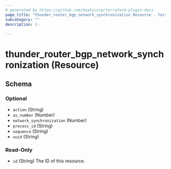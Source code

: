 ```yaml
---
# generated by https://github.com/hashicorp/terraform-plugin-docs
page_title: "thunder_router_bgp_network_synchronization Resource - terraform-provider-thunder"
subcategory: ""
description: |-
  
---
```


# thunder_router_bgp_network_synchronization (Resource)





<!-- schema generated by tfplugindocs -->
## Schema

### Optional

- `action` (String)
- `as_number` (Number)
- `network_synchronization` (Number)
- `process_id` (String)
- `sequence` (String)
- `uuid` (String)

### Read-Only

- `id` (String) The ID of this resource.


